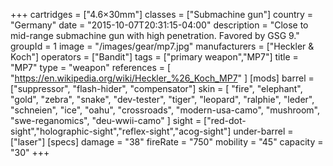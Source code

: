 +++
cartridges = ["4.6×30mm"]
classes = ["Submachine gun"]
country = "Germany"
date = "2015-10-07T20:31:15-04:00"
description = "Close to mid-range submachine gun with high penetration. Favored by GSG 9."
groupId = 1
image = "/images/gear/mp7.jpg"
manufacturers = ["Heckler & Koch"]
operators = ["Bandit"]
tags = ["primary weapon","MP7"]
title = "MP7"
type = "weapon"
references = [
  "https://en.wikipedia.org/wiki/Heckler_%26_Koch_MP7"
]
[mods]
  barrel = ["suppressor", "flash-hider", "compensator"]
  skin = [
    "fire",
    "elephant",
    "gold",
    "zebra",
    "snake",
    "dev-tester",
    "tiger",
    "leopard",
    "ralphie",
    "leder",
    "schneien",
    "ice",
    "oahu",
    "crossroads",
    "modern-usa-camo",
    "mushroom",
    "swe-reganomics",
    "deu-wwii-camo"
  ]
  sight = ["red-dot-sight","holographic-sight","reflex-sight","acog-sight"]
  under-barrel = ["laser"]
[specs]
  damage = "38"
  fireRate = "750"
  mobility = "45"
  capacity = "30"
+++
